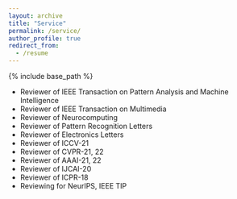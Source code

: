 ```yaml
---
layout: archive
title: "Service"
permalink: /service/
author_profile: true
redirect_from:
  - /resume
---
```


{% include base_path %}

* Reviewer of IEEE Transaction on Pattern Analysis and Machine Intelligence
* Reviewer of IEEE Transaction on Multimedia
* Reviewer of Neurocomputing
* Reviewer of Pattern Recognition Letters
* Reviewer of Electronics Letters
* Reviewer of ICCV-21
* Reviewer of CVPR-21, 22
* Reviewer of AAAI-21, 22
* Reviewer of IJCAI-20
* Reviewer of ICPR-18
* Reviewing for NeurIPS, IEEE TIP